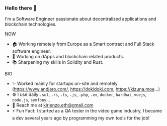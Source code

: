 ### Hello there 👋

I'm a Software Engineer passionate about decentralized applications and blockchain technologies.

NOW
* 🏠 Working remotely from Europe as a Smart contract and Full Stack software engineer.
* 🏢 Working on dApps and blockchain related products.
* 📚 Sharpening my skills in Solidity and Rust.

BIO
* ✨ Worked mainly for startups on-site and remotely (https://www.andjaro.com/, https://dokidoki.com, https://kizuna.moe...)
* ⚙️ I use daily `.sol`, `.rs`, `.ts`, `.js`, `.php`, `.ex`, `docker`, `hardhat`, `vuejs`, `node.js`, `symfony`...
* 📧 Reach me at kirienzo.eth@gmail.com
* ⚡ Fun Fact: I started as a QA tester in the video game industry, I became a dev several years ago by programming my own tools for the job!
